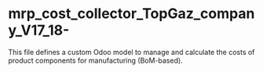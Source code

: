 # mrp_cost_collector_TopGaz_company_V17_18-
This file defines a custom Odoo model to manage and calculate the costs of product components for manufacturing (BoM-based).
